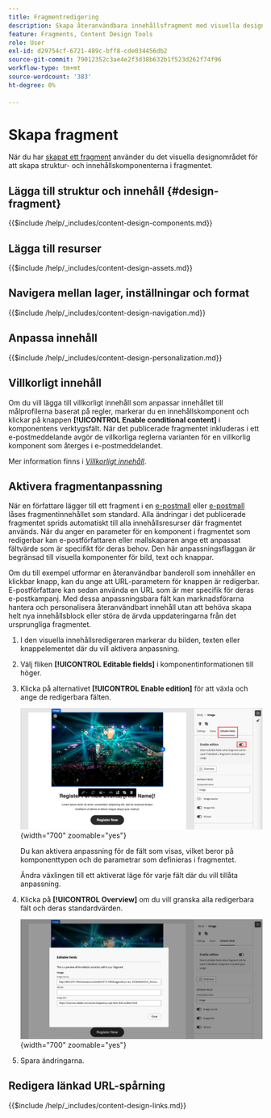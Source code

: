 ```yaml
---
title: Fragmentredigering
description: Skapa återanvändbara innehållsfragment med visuella designverktyg - lägg till komponenter, personalisering, villkorsstyrt innehåll och anpassningsbara fält för e-post och mallar i Journey Optimizer B2B edition.
feature: Fragments, Content Design Tools
role: User
exl-id: d29754cf-6721-489c-bff8-cde034456db2
source-git-commit: 79012352c3ae4e2f3d38b632b1f523d262f74f96
workflow-type: tm+mt
source-wordcount: '383'
ht-degree: 0%

---
```


# Skapa fragment

När du har [skapat ett fragment](./fragments.md#create-fragments) använder du det visuella designområdet för att skapa struktur- och innehållskomponenterna i fragmentet.

## Lägga till struktur och innehåll {#design-fragment}

{{$include /help/_includes/content-design-components.md}}

## Lägga till resurser

{{$include /help/_includes/content-design-assets.md}}

## Navigera mellan lager, inställningar och format

{{$include /help/_includes/content-design-navigation.md}}

## Anpassa innehåll

{{$include /help/_includes/content-design-personalization.md}}

## Villkorligt innehåll

Om du vill lägga till villkorligt innehåll som anpassar innehållet till målprofilerna baserat på regler, markerar du en innehållskomponent och klickar på knappen **[!UICONTROL Enable conditional content]** i komponentens verktygsfält. När det publicerade fragmentet inkluderas i ett e-postmeddelande avgör de villkorliga reglerna varianten för en villkorlig komponent som återges i e-postmeddelandet.

Mer information finns i [_Villkorligt innehåll_](./conditional-content.md).

## Aktivera fragmentanpassning

När en författare lägger till ett fragment i en [e-postmall](./email-authoring.md#content-authoring---use-visual-fragments) eller [e-postmall](./email-template-authoring.md#content-authoring---use-visual-fragments) låses fragmentinnehållet som standard. Alla ändringar i det publicerade fragmentet sprids automatiskt till alla innehållsresurser där fragmentet används. När du anger en parameter för en komponent i fragmentet som redigerbar kan e-postförfattaren eller mallskaparen ange ett anpassat fältvärde som är specifikt för deras behov. Den här anpassningsflaggan är begränsad till visuella komponenter för bild, text och knappar.

Om du till exempel utformar en återanvändbar banderoll som innehåller en klickbar knapp, kan du ange att URL-parametern för knappen är redigerbar. E-postförfattare kan sedan använda en URL som är mer specifik för deras e-postkampanj. Med dessa anpassningsbara fält kan marknadsförarna hantera och personalisera återanvändbart innehåll utan att behöva skapa helt nya innehållsblock eller störa de ärvda uppdateringarna från det ursprungliga fragmentet.

1. I den visuella innehållsredigeraren markerar du bilden, texten eller knappelementet där du vill aktivera anpassning.

1. Välj fliken **[!UICONTROL Editable fields]** i komponentinformationen till höger.

1. Klicka på alternativet **[!UICONTROL Enable edition]** för att växla och ange de redigerbara fälten.

   ![Aktivera redigerbara fält för en fragmentbildkomponent](./assets/fragment-editable-fields-image.png){width="700" zoomable="yes"}

   Du kan aktivera anpassning för de fält som visas, vilket beror på komponenttypen och de parametrar som definieras i fragmentet.

   Ändra växlingen till ett aktiverat läge för varje fält där du vill tillåta anpassning.

1. Klicka på **[!UICONTROL Overview]** om du vill granska alla redigerbara fält och deras standardvärden.

   ![Granska redigerbara fält och deras standardvärden](./assets/fragment-editable-fields-image-overview.png){width="700" zoomable="yes"}

1. Spara ändringarna.

## Redigera länkad URL-spårning

{{$include /help/_includes/content-design-links.md}}
